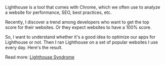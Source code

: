 Lighthouse is a tool that comes with Chrome, which we often use to analyze a website for performance, SEO, best practices, etc. 

Recently, I discover a trend among developers who want to get the top score for their websites. Or they expect websites to have a 100% score.

So, I want to understand whether it's a good idea to optimize our apps for Lighthouse or not. Then I ran Lighthouse on a set of popular websites I use every day. Here's the result.

Read more: [Lighthouse Syndrome](https://arunoda.me/blog/lighthouse-syndrome)

<Youtube videoId="i0cCXZlUeCw" />
